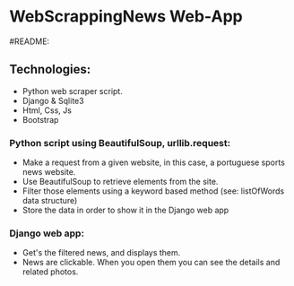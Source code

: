 # WebScrappingNews Web-App
#README:

## Technologies:
* Python web scraper script.
* Django & Sqlite3
* Html, Css, Js
* Bootstrap

### Python script using BeautifulSoup, urllib.request:
- Make a request from a given website, in this case, a portuguese sports news website.
- Use BeautifulSoup to retrieve elements from the site.
- Filter those elements using a keyword based method (see: listOfWords data structure)
- Store the data in order to show it in the Django web app

### Django web app:
- Get's the filtered news, and displays them.
- News are clickable. When you open them you can see the details and related photos.


